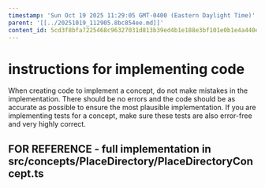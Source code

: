 ```yaml
---
timestamp: 'Sun Oct 19 2025 11:29:05 GMT-0400 (Eastern Daylight Time)'
parent: '[[../20251019_112905.8bc854ee.md]]'
content_id: 5cd3f8bfa7225468c96327031d813b39ed4b1e188e3bf101e0b1e4a440e019b6
---
```


# instructions for implementing code

When creating code to implement a concept, do not make mistakes in the implementation. There should be no errors and the code should be as accurate as possible to ensure the most plausible implementation. If you are implementing tests for a concept, make sure these tests are also error-free and very highly correct.

## FOR REFERENCE - full implementation in src/concepts/PlaceDirectory/PlaceDirectoryConcept.ts

